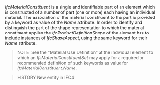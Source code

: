 ﻿_IfcMaterialConstituent_ is a single and identifiable part of an element which is constructed of a number of part (one or more) each having an individual material. The association of the material constituent to the part is provided by a keyword as value of the _Name_ attribute. In order to identify and distinguish the part of the shape representation to which the material constituent applies the _IfcProductDefinitionShape_ of the element has to include instances of _IfcShapeAspect_, using the same keyword for their _Name_ attribute.

> NOTE&nbsp; See the "Material Use Definition" at the individual element to which an _IfcMaterialConstituentSet_ may apply for a required or recommended definition of such keywords as value for _IfcMaterialConstituent.Name_.

> HISTORY New entity in IFC4
